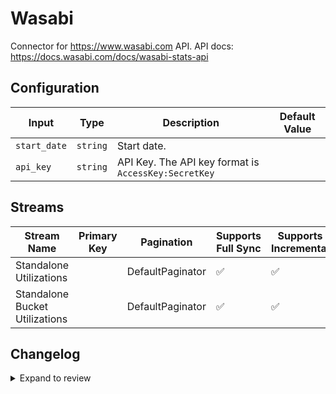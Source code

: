 # Wasabi
Connector for https://www.wasabi.com API. API docs: https://docs.wasabi.com/docs/wasabi-stats-api

## Configuration

| Input | Type | Description | Default Value |
|-------|------|-------------|---------------|
| `start_date` | `string` | Start date.  |  |
| `api_key` | `string` | API Key. The API key format is `AccessKey:SecretKey` |  |

## Streams
| Stream Name | Primary Key | Pagination | Supports Full Sync | Supports Incremental |
|-------------|-------------|------------|---------------------|----------------------|
| Standalone Utilizations |  | DefaultPaginator | ✅ |  ✅  |
| Standalone Bucket Utilizations |  | DefaultPaginator | ✅ |  ✅  |

## Changelog

<details>
  <summary>Expand to review</summary>

| Version          | Date       | Subject        |
|------------------|------------|----------------|
| 0.0.1 | 2024-10-21 | Initial release by [@dainiussa](https://github.com/dainiussa) via Connector Builder|

</details>
